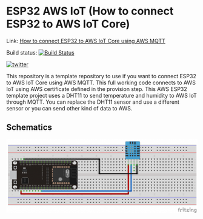 # ESP32 AWS IoT (How to connect ESP32 to AWS IoT Core)

Link: [How to connect ESP32 to AWS IoT Core using AWS MQTT](https://www.survivingwithandroid.com/how-to-connect-esp32-to-aws-iot-core-using-aws-mqtt/)

Build status: [![Build Status](https://travis-ci.org/survivingwithandroid/ESP32-AWS-IoT.svg?branch=master)](https://travis-ci.org/survivingwithandroid/ESP32-AWS-IoT)

[![twitter](https://img.shields.io/twitter/follow/survivingwithan.svg?style=social)](https://twitter.com/intent/follow?screen_name=survivingwithan)

This repository is a template repository to use if you want to connect ESP32 to AWS IoT Core using AWS MQTT. This full working code connects to AWS IoT using AWS certificate defined in the provision step. This AWS ESP32 template project uses a DHT11 to send temperature and humidity to AWS IoT through MQTT. You can replace the DHT11 sensor and use a different sensor or you can send other kind of data to AWS.

## Schematics

![ESP32 AWS IoT Schematic](https://github.com/survivingwithandroid/ESP32-AWS-IoT/blob/master/images/esp32-dht11-aws-iot.png)
